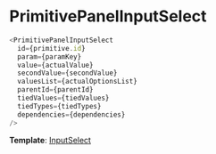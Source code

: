 # PrimitivePanelInputSelect

```js static
<PrimitivePanelInputSelect
  id={primitive.id}
  param={paramKey}
  value={actualValue}
  secondValue={secondValue}
  valuesList={actualOptionsList}
  parentId={parentId}
  tiedValues={tiedValues}
  tiedTypes={tiedTypes}
  dependencies={dependencies}
/>
```

__Template__: [InputSelect](#inputselect)
